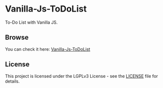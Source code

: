 # Vanilla-Js-ToDoList
To-Do List with Vanilla JS.
## Browse
You can check it here: [Vanilla-Js-ToDoList](https://itkrivoshei.github.io/Vanilla-Js-ToDoList)
## License
This project is licensed under the LGPLv3 License - see the [LICENSE](https://github.com/IT-Krivoshey/Vanilla-Js-ToDoList/blob/main/LICENSE) file for details.
